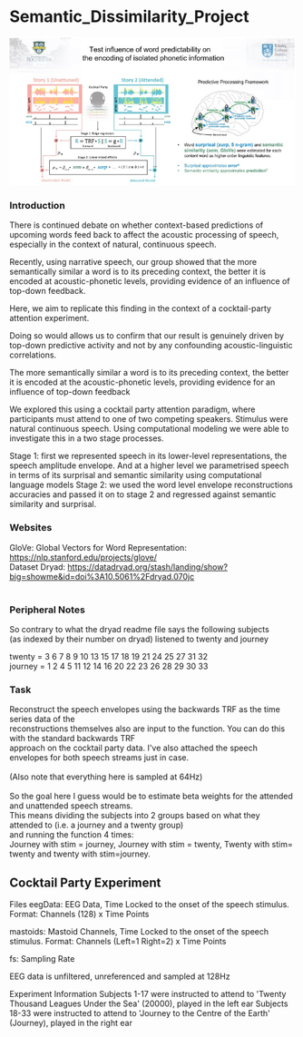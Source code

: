 # Semantic_Dissimilarity_Project

![This is an image](https://github.com/kevinprinsloo/Semantic_Dissimilarity_Project/blob/master/Semantic_decoding_methods_size.jpg)

### Introduction

There is continued debate on whether context-based predictions of upcoming words feed back to affect the acoustic processing of speech, especially in the context of natural, continuous speech.

Recently, using narrative speech, our group showed that the more semantically similar a word is to its preceding context, the better it is encoded at acoustic-phonetic levels, providing evidence of an influence of top-down feedback.

Here, we aim to replicate this finding in the context of a cocktail-party attention experiment. 

Doing so would allows us to confirm that our result is genuinely driven by top-down predictive activity and not by any confounding acoustic-linguistic correlations.

The more semantically similar a word is to its preceding context, the better it is encoded at the acoustic-phonetic levels, providing evidence for an influence of top-down feedback

We explored this using a cocktail party attention paradigm, where participants must attend to one of two competing speakers. Stimulus were natural continuous speech.
Using computational modeling we were able to investigate this in a two stage processes.

Stage 1: first we represented speech in its lower-level representations, the speech amplitude envelope. And at a higher level we parametrised speech in terms of its surprisal and semantic similarity using computational language models
Stage 2: we used the word level envelope reconstructions accuracies and passed it on to stage 2 and regressed against semantic similarity and surprisal.

### Websites
GloVe: Global Vectors for Word Representation: https://nlp.stanford.edu/projects/glove/<br/> 
Dataset Dryad: https://datadryad.org/stash/landing/show?big=showme&id=doi%3A10.5061%2Fdryad.070jc<br/>
<br/>
### Peripheral Notes
So contrary to what the dryad readme file says the following subjects<br/> 
 (as indexed by their number on dryad) listened to twenty and journey<br/> 

twenty = 3     6     7     8     9    10    13    15    17    18    19    21    24    25    27    31    32<br/> 
journey =  1     2     4     5    11    12    14    16    20    22    23    26    28    29    30    33<br/> 
### Task
Reconstruct the speech envelopes using the backwards TRF as the time series data of the<br/> 
reconstructions themselves also are input to the function. You can do this with the standard backwards TRF<br/> 
approach on the cocktail party data. I've also attached the speech envelopes for both speech streams just in case.<br/>  
(Also note that everything here is sampled at 64Hz)<br/> 
<br/> 
So the goal here I guess would be to estimate beta weights for the attended and unattended speech streams.<br/> 
 This means dividing the subjects into 2 groups based on what they attended to (i.e. a journey and a twenty group)<br/> 
 and running the function 4 times:<br/> 
 Journey with stim = journey,  Journey with stim = twenty,  Twenty with stim= twenty and twenty with stim=journey.<br/> 
 
 ## Cocktail Party Experiment

Files
eegData: EEG Data, Time Locked to the onset of the speech stimulus.   
Format: Channels (128) x Time Points

mastoids: Mastoid Channels, Time Locked to the onset of the speech stimulus. 
Format: Channels (Left=1 Right=2) x Time Points

fs: Sampling Rate 

EEG data is unfiltered, unreferenced and sampled at 128Hz

Experiment Information
Subjects 1-17 were instructed to attend to 'Twenty Thousand Leagues Under the Sea' (20000), played in the left ear
Subjects 18-33 were instructed to attend to 'Journey to the Centre of the Earth' (Journey), played in the right ear
